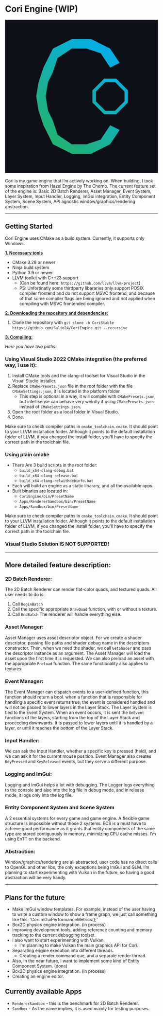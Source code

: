 # Cori Engine (WIP)

![Cori](/CoriEngine/git_logo.png?raw=true "Cori")

Cori is my game engine that I’m actively working on. When building, I took some inspiration from Hazel Engine by The Cherno. The current feature set of the engine is: Basic 2D Batch Renderer, Asset Manager, Event System, Layer System, Input Handler, Logging, ImGui integration, Entity Component System, Scene System, API agnostic window/graphics/rendering abstraction.

***

## Getting Started

Cori Engine uses CMake as a build system. Currently, it supports only Windows.

<ins>**1. Necessary tools**</ins>
- CMake 3.28 or newer 
- Ninja build system
- Python 3.9 or newer
- LLVM toolkit with C++23 support
	- (Can be found here: `https://github.com/llvm/llvm-project`)
	- PS: Unfortinatly some thirdparty libararies only support POSIX compiler frontend and do not support MSVC frontend, and because of that some compiler flags are being ignored and not applied when compiling with MSVC frontended compiler.

<ins>**2. Downloading the repository and dependencies:**</ins>

1. Clone the repository with `git clone -b CoriStable https://github.com/Salio24/CoriEngine.git --recursive`

<ins>**3. Compiling:**</ins>

*Here you have two paths:*

### Using Visual Studio 2022 CMake integration (the preferred way, i use it):

1. Install CMake tools and the clang-cl toolset for Visual Studio in the Visual Studio Installer.
2. Replace `CMakePresets.json` file in the root folder with the file `CMakeSettings.json`, it is located in the platform folder.
	- This step is optional in a way, it will compile with `CMakePresets.json`, but intellisense can behave very weirdly if using `CMakePresets.json` instead of `CMakeSettings.json`.
3. Open the root folder as a local folder in Visual Studio.
4. Done.

Make sure to check compiler paths in `cmake_toolchain.cmake`. It should point to your LLVM installation folder. Although it points to the default installation folder of LLVM, if you changed the install folder, you'll have to specify the correct path in the toolchain file.

### Using plain cmake

- There Are 3 build scripts in the root folder:
	- `build_x64-clang-debug.bat`
	- `build_x64-clang-release.bat`
	- `build_x64-clang-relwithdebinfo.bat`
- Each will build an engine as a static libarary, and all the available apps. 
- Built binaries are located in: 
	- `CoriEngine/bin/PresetName`
	- `Apps/RendererSandbox/bin/PresetName`
	- `Apps/Sandbox/bin/PresetName`

Make sure to check compiler paths in `cmake_toolchain.cmake`. It should point to your LLVM installation folder. Although it points to the default installation folder of LLVM, if you changed the install folder, you'll have to specify the correct path in the toolchain file.

### Visual Studio Solution IS NOT SUPPORTED!

***

## More detailed feature description:

### 2D Batch Renderer:

The 2D Batch Renderer can render flat-color quads, and textured quads. All user needs to do is:
1. Call `BeginBatch`
2. Call the specific appropriate `DrawQuad` function, with or without a texture.
3. Call `EndBatch`
The renderer will handle everything else. 

### Asset Manager:

Asset Manager uses asset descriptor object. For we create a shader descriptor, passing file paths and shader debug name in the descriptors constructor. Then, when we need the shader, we call `GetShader` and pass the descriptor instance as an argument. The Asset Manager will load the asset upon the first time it is requested. We can also preload an asset with the appropriate `Preload` function. The same functionality also applies to textures.

### Event Manager: 

The Event Manager can dispatch events to a user-defined function, this function should return a bool. when a function that is responsible for handling a specific event returns true, the event is considered handled and will not be passed to lower layers in the Layer Stack. The Layer System is tied to the Event System. When an event occurs, it is sent the `OnEvent` functions of the layers, starting from the top of the Layer Stack and proceeding downwards. It is passed to lower layers until it is handled by a layer, or until it reaches the bottom of the Layer Stack.

### Input Handler:

We can ask the Input Handler, whether a specific key is pressed (held), and we can ask it for the current mouse position. Event Manager also creates `KeyPressed` and `KeyReleased` events, but they serve a different purpose. 

### Logging and ImGui:

Logging and ImGui helps a lot with debugging. The Logger logs everything to the console and also into the log file in debug mode, and in release mode, it logs only into the log file.

### Entity Component System and Scene System

A 2 essential systems for every game and game engine. A flexible game structure is impossible without those 2 systems. ECS is a must have to achieve good performance as it grants that entity components of the same type are stored contiguously in memory, minimizing CPU cache misses. I'm using EnTT on the backend.
	
### Abstraction:

Window/graphics/rendering are all abstracted, user code has no direct calls to OpenGL and other libs, the only exceptions being ImGui and GLM. I’m planning to start experimenting with Vulkan in the future, so having a good abstraction will be very handy. 

***

## Plans for the future

- Make ImGui window templates. For example, instead of the user having to write a custom window to show a frame graph, we just call something like this: 'CoriImGuiPerformanceMetrics();'
- Box2D physics engine integration. (in process)
- Improving development tools, adding reference counting and memory tracking to the current debugging toolset.
- I also want to start experimenting with Vulkan.
	- I’m planning to make Vulkan the main graphics API for Cori.
- Separating engine execution into different threads.
	- Creating a render command que, and a separate render thread.
- Also, in the near future, I want to implement some kind of Entity Component System. (done)
- Box2D physics engine integration. (in process)
- Creating an engine editor.

## Currently available Apps

- `RendererSandbox` - this is the benchmark for 2D Batch Renderer.
- `Sandbox` - As the name implies, it is used mainly for testing purposes.
